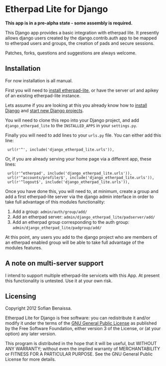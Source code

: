 Etherpad Lite for Django
========================

__This app is in a pre-alpha state - some assembly is required.__

This Django app provides a basic integration with etherpad lite. It presently allows django users created by the django.contrib.auth app to be mapped to etherpad users and groups, the creation of pads and secure sessions.

Patches, forks, questions and suggestions are always welcome.

Installation
------------

For now installation is all manual.

First you will need to [install etherpad-lite](http://github.com/Pita/etherpad-lite/blob/master/README.md), or have the server url and apikey of an existing etherpad-lite instance.

Lets assume if you are looking at this you already know how to [install Django](https://docs.djangoproject.com/en/1.3/intro/install/) and [start new Django projects](https://docs.djangoproject.com/en/1.3/intro/tutorial01/). 

You will need to clone this repo into your Django project, and add `django_etherpad_lite` to the `INSTALLED_APPS` in your `settings.py`.

Finally you will need to add lines to your `urls.py` file. You can either add this line:

     url(r'^', include('django_etherpad_lite.urls')),

Or, if you are already serving your home page via a different app, these lines:

     url(r'^etherpad', include('django_etherpad_lite.urls')),
     url(r'^accounts/profile/$', include('django_etherpad_lite.urls')),
     url(r'^logout$', include('django_etherpad_lite.urls')),

Once you have done this, you will need to, at minimum, create a group and add a first etherpad-lite server via the django admin interface in order to take full advantage of this modules functionality:

1. Add a group: `admin/auth/group/add/`
2. Add an etherpad server: `admin/django_etherpad_lite/padserver/add/`
3. Add an etherpad group corresponding to the auth group: `admin/django_etherpad_lite/padgroup/add/`

At this point, any users you add to the django project who are members of an etherpad enabled group will be able to take full advantage of the modules features.

A note on multi-server support
------------------------------

I intend to support multiple etherpad-lite servicets with this App. At present this functionality is untested. Use it at your own risk.

Licensing
---------

Copyright 2012 Sofian Benaissa.

Etherpad Lite for Django is free software: you can redistribute it and/or modify it under the terms of the [GNU General Public License](http://www.gnu.org/licenses/) as published by the Free Software Foundation, either version 3 of the License, or (at your option) any later version.

This program is distributed in the hope that it will be useful, but WITHOUT ANY WARRANTY; without even the implied warranty of MERCHANTABILITY or FITNESS FOR A PARTICULAR PURPOSE.  See the GNU General Public License for more details.
